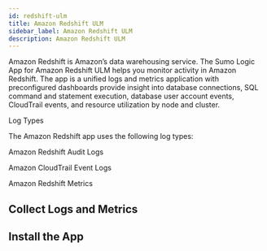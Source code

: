 ```yaml
---
id: redshift-ulm
title: Amazon Redshift ULM
sidebar_label: Amazon Redshift ULM
description: Amazon Redshift ULM
---
```


Amazon Redshift is Amazon’s data warehousing service. The Sumo Logic App for Amazon Redshift ULM helps you monitor activity in Amazon Redshift. The app is a unified logs and metrics application with preconfigured dashboards provide insight into database connections, SQL command and statement execution, database user account events, CloudTrail events, and resource utilization by node and cluster.

Log Types

The Amazon Redshift app uses the following log types:

Amazon Redshift Audit Logs

Amazon CloudTrail Event Logs

Amazon Redshift Metrics

## Collect Logs and Metrics

## Install the App

